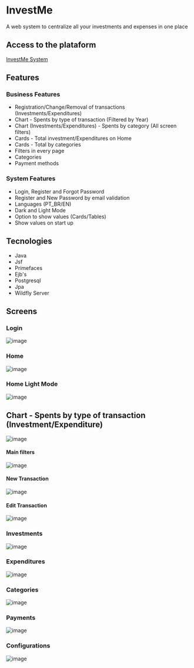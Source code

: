 # InvestMe
A web system to centralize all your investments and expenses in one place


## Access to the plataform
<a href="https://www.devpree.com.br/investme/login">InvestMe System</a>

## Features

### Business Features
+ Registration/Change/Removal of transactions (Investments/Expenditures)
+ Chart - Spents by type of transaction (Filtered by Year)
+ Chart (Investments/Expenditures) - Spents by category (All screen filters)
+ Cards - Total investment/Expenditures on Home
+ Cards - Total by categories
+ Filters in every page
+ Categories
+ Payment methods

### System Features
+ Login, Register and Forgot Password
+ Register and New Password by email validation
+ Languages (PT_BR/EN)
+ Dark and Light Mode
+ Option to show values (Cards/Tables)
+ Show values on start up
  
## Tecnologies
+ Java
+ Jsf
+ Primefaces
+ Ejb's
+ Postgresql
+ Jpa
+ Wildfly Server

## Screens

### Login
![image](https://github.com/GeovaniTech/InvestMe/assets/84943777/46d82e11-bb4e-4201-bb4d-872ebb82a6e6)

### Home
![image](https://github.com/GeovaniTech/InvestMe/assets/84943777/a0375142-75db-4490-a1e8-377c13c4edb8)

### Home Light Mode
![image](https://github.com/GeovaniTech/InvestMe/assets/84943777/b793387a-9af4-4892-a110-619c5f24dfcd)

## Chart - Spents by type of transaction (Investment/Expenditure)
![image](https://github.com/GeovaniTech/InvestMe/assets/84943777/7adad0c8-ebb9-4e80-8c94-32503e4a90c3)

#### Main filters
![image](https://github.com/GeovaniTech/InvestMe/assets/84943777/1423db75-0666-4d0a-a17b-fddf0185c386)

#### New Transaction
![image](https://github.com/GeovaniTech/InvestMe/assets/84943777/5f73dad2-e0f4-4e46-a292-f06c54d848e6)

#### Edit Transaction
![image](https://github.com/GeovaniTech/InvestMe/assets/84943777/d33ce345-6f67-48ee-93d3-2160bccb2c2f)

### Investments
![image](https://github.com/GeovaniTech/InvestMe/assets/84943777/ed5a362e-1c54-4888-8140-189a772f9205)

### Expenditures
![image](https://github.com/GeovaniTech/InvestMe/assets/84943777/2f59a012-dd96-47c6-aecf-c8700f911277)

### Categories
![image](https://github.com/GeovaniTech/InvestMe/assets/84943777/eae6d1b4-434d-4de6-bacd-915c1a95111b)

### Payments
![image](https://github.com/GeovaniTech/InvestMe/assets/84943777/8b188069-90b4-4d74-8c32-12188382a77f)

### Configurations
![image](https://github.com/GeovaniTech/InvestMe/assets/84943777/f5b3c25d-3710-42ea-bc12-3d9bc7733a6a)


